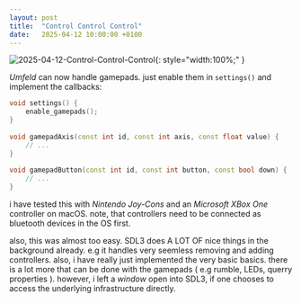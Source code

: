 ```yaml
---
layout: post
title:  "Control Control Control"
date:   2025-04-12 10:00:00 +0100
---
```


![2025-04-12-Control-Control-Control](/assets/2025-04-12-Control-Control-Control.gif){: style="width:100%;" }

*Umfeld* can now handle gamepads. just enable them in `settings()` and implement the callbacks:

```c++
void settings() {  
    enable_gamepads();  
}  
  
void gamepadAxis(const int id, const int axis, const float value) {  
    // ...  
}  
  
void gamepadButton(const int id, const int button, const bool down) {  
    // ...  
}
```

i have tested this with *Nintendo Joy-Cons* and an *Microsoft XBox One* controller on macOS. note, that controllers need to be connected as bluetooth devices in the OS first. 

also, this was almost too easy. SDL3 does A LOT OF nice things in the background already. e.g it handles very seemless removing and adding controllers. also, i have really just implemented the very basic basics. there is a lot more that can be done with the gamepads ( e.g rumble, LEDs, querry properties ). however, i left a *window* open into SDL3, if one chooses to access the underlying infrastructure directly.